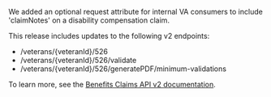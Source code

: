 We added an optional request attribute for internal VA consumers to include 'claimNotes' on a disability compensation claim.

This release includes updates to the following v2 endpoints:

* /veterans/{veteranId}/526
* /veterans/{veteranId}/526/validate
* /veterans/{veteranId}/526/generatePDF/minimum-validations

To learn more, see the [Benefits Claims API v2 documentation](https://developer.va.gov/explore/api/benefits-claims/docs?version=current).